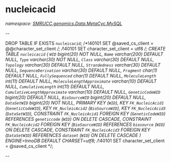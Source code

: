 ﻿# nucleicacid
_namespace: [SMRUCC.genomics.Data.MetaCyc.MySQL](./index.md)_

--
 
 DROP TABLE IF EXISTS `nucleicacid`;
 /*!40101 SET @saved_cs_client = @@character_set_client */;
 /*!40101 SET character_set_client = utf8 */;
 CREATE TABLE `nucleicacid` (
 `WID` bigint(20) NOT NULL,
 `Name` varchar(200) DEFAULT NULL,
 `Type` varchar(30) NOT NULL,
 `Class` varchar(30) DEFAULT NULL,
 `Topology` varchar(30) DEFAULT NULL,
 `Strandedness` varchar(30) DEFAULT NULL,
 `SequenceDerivation` varchar(30) DEFAULT NULL,
 `Fragment` char(1) DEFAULT NULL,
 `FullySequenced` char(1) DEFAULT NULL,
 `MoleculeLength` int(11) DEFAULT NULL,
 `MoleculeLengthApproximate` varchar(10) DEFAULT NULL,
 `CumulativeLength` int(11) DEFAULT NULL,
 `CumulativeLengthApproximate` varchar(10) DEFAULT NULL,
 `GeneticCodeWID` bigint(20) DEFAULT NULL,
 `BioSourceWID` bigint(20) DEFAULT NULL,
 `DataSetWID` bigint(20) NOT NULL,
 PRIMARY KEY (`WID`),
 KEY `FK_NucleicAcid1` (`GeneticCodeWID`),
 KEY `FK_NucleicAcid2` (`BioSourceWID`),
 KEY `FK_NucleicAcid3` (`DataSetWID`),
 CONSTRAINT `FK_NucleicAcid1` FOREIGN KEY (`GeneticCodeWID`) REFERENCES `geneticcode` (`WID`) ON DELETE CASCADE,
 CONSTRAINT `FK_NucleicAcid2` FOREIGN KEY (`BioSourceWID`) REFERENCES `biosource` (`WID`) ON DELETE CASCADE,
 CONSTRAINT `FK_NucleicAcid3` FOREIGN KEY (`DataSetWID`) REFERENCES `dataset` (`WID`) ON DELETE CASCADE
 ) ENGINE=InnoDB DEFAULT CHARSET=utf8;
 /*!40101 SET character_set_client = @saved_cs_client */;
 
 --




